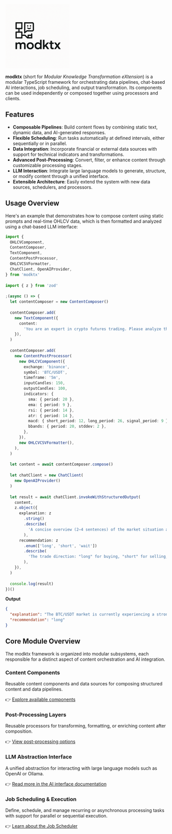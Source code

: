 ![modktx logo](assets/modktx-logo.png)

**modktx** (short for *Modular Knowledge Transformation eXtension*) is a modular TypeScript framework for orchestrating data pipelines, chat-based AI interactions, job scheduling, and output transformation. Its components can be used independently or composed together using processors and clients.

## Features

- **Composable Pipelines**: Build content flows by combining static text, dynamic data, and AI-generated responses.
- **Flexible Scheduling**: Run tasks automatically at defined intervals, either sequentially or in parallel.
- **Data Integration**: Incorporate financial or external data sources with support for technical indicators and transformations.
- **Advanced Post-Processing**: Convert, filter, or enhance content through customizable processing stages.
- **LLM Interaction**: Integrate large language models to generate, structure, or modify content through a unified interface.
- **Extensible Architecture**: Easily extend the system with new data sources, schedulers, and processors.

## Usage Overview

Here's an example that demonstrates how to compose content using static prompts and real-time OHLCV data, which is then formatted and analyzed using a chat-based LLM interface:

```ts
import {
  OHLCVComponent,
  ContentComposer,
  TextComponent,
  ContentPostProcessor,
  OHLCVCSVFormatter,
  ChatClient, OpenAIProvider,
} from 'modktx'

import { z } from 'zod'

;(async () => {
  let contentComposer = new ContentComposer()

  contentComposer.add(
    new TextComponent({
      content:
        'You are an expert in crypto futures trading. Please analyze the provided CSV data and give a trade recommendation.',
    }),
  )

  contentComposer.add(
    new ContentPostProcessor(
      new OHLCVComponent({
        exchange: 'binance',
        symbol: 'BTC/USDT',
        timeframe: '5m',
        inputCandles: 150,
        outputCandles: 100,
        indicators: {
          sma: { period: 20 },
          ema: { period: 9 },
          rsi: { period: 14 },
          atr: { period: 14 },
          macd: { short_period: 12, long_period: 26, signal_period: 9 },
          bbands: { period: 20, stddev: 2 },
        },
      }),
      new OHLCVCSVFormatter(),
    ),
  )

  let content = await contentComposer.compose()

  let chatClient = new ChatClient(
    new OpenAIProvider()
  )
  
  let result = await chatClient.invokeWithStructuredOutput(
    content,
    z.object({
      explanation: z
        .string()
        .describe(
          'A concise overview (2–4 sentences) of the market situation and the reasoning behind the trade recommendation.',
        ),
      recommendation: z
        .enum(['long', 'short', 'wait'])
        .describe(
          'The trade direction: "long" for buying, "short" for selling, or "wait" if no action is recommended.',
        ),
    }),
  )

  console.log(result)
})()

```

**Output**

```json
{
  "explanation": "The BTC/USDT market is currently experiencing a strong upward momentum. Over the past few hours, BTC prices have shown a consistent increase, trading well above the moving averages (sma and ema), which indicates a stronger bullish trend. RSI is in the 60-75 range, suggesting moderate overbought conditions, but not at an extreme level that would typically indicate an imminent reversal. The MACD is also above its signal line and continues to show positive growth, reinforcing the bullish sentiment. Given this data and the substantial historical volume, it appears the market is primed for further upward movement.",
  "recommendation": "long"
}
```


## Core Module Overview

The modktx framework is organized into modular subsystems, each responsible for a distinct aspect of content orchestration and AI integration.

### Content Components

Reusable content components and data sources for composing structured content and data pipelines.

👉 [Explore available components](docs/components.md)

### Post-Processing Layers

Reusable processors for transforming, formatting, or enriching content after composition.

👉 [View post-processing options](docs/postprocessors.md)

### LLM Abstraction Interface

A unified abstraction for interacting with large language models such as OpenAI or Ollama.

👉 [Read more in the AI interface documentation](docs/chat.md)

### Job Scheduling & Execution

Define, schedule, and manage recurring or asynchronous processing tasks with support for parallel or sequential execution.

👉 [Learn about the Job Scheduler](docs/jobs.md)
